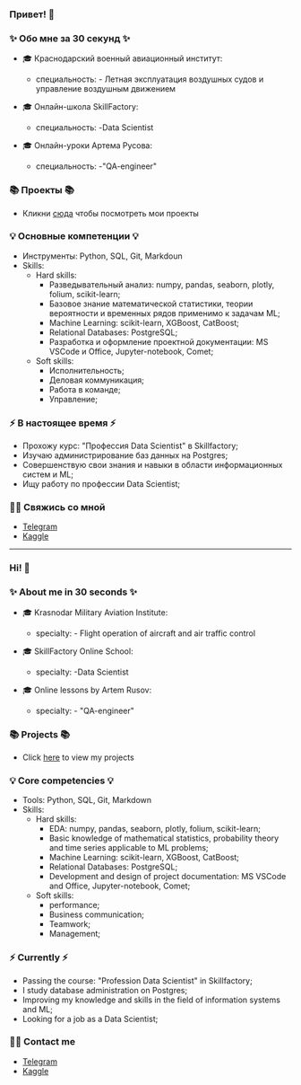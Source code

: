 ### Привет! 👋

### ✨ Обо мне за 30 секунд ✨ 
* 🎓 Краснодарский военный авиационный институт:
  - специальность: - Летная эксплуатация воздушных судов и управление воздушным движением 
   
* 🎓 Онлайн-школа SkillFactory:
  - специальность: -Data Scientist
  
* 🎓 Онлайн-уроки Артема Русова:
  - специальность: -"QA-engineer"

### 📚 Проекты 📚

* Кликни [сюда]() чтобы посмотреть мои проекты

### 💡 Основные компетенции 💡
- Инструменты: Python, SQL, Git, Markdoun 
- Skills: 
    * Hard skills:
      - Разведывательный анализ: numpy, pandas, seaborn, plotly, folium, scikit-learn;
      - Базовое знание математической статистики, теории вероятности и временных рядов применимо к задачам ML;
      - Machine Learning: scikit-learn, XGBoost, CatBoost;
      - Relational Databases: PostgreSQL;
      - Разработка и оформление проектной документации: MS VSCode и Office, Jupyter-notebook, Comet;
    * Soft skills:
      - Исполнительность;
      - Деловая коммуникация;
      - Работа в команде;
      - Управление;
   
### ⚡️ В настоящее время ⚡️
- Прохожу курс: "Профессия Data Scientist" в Skillfactory;
- Изучаю администрирование баз данных на Postgres;
- Совершенствую свои знания и навыки в области информационных систем и ML;
- Ищу работу по профессии Data Scientist;
 

### 🙌🏻 Свяжись со мной
- [Telegram](@Black_ground_DS)
- [Kaggle](https://www.kaggle.com/pavelpunich)

---

### Hi! 👋

### ✨ About me in 30 seconds ✨
* 🎓 Krasnodar Military Aviation Institute:
   - specialty: - Flight operation of aircraft and air traffic control
   
* 🎓 SkillFactory Online School:
   - specialty: -Data Scientist
  
* 🎓 Online lessons by Artem Rusov:
   - specialty: - "QA-engineer"

### 📚 Projects 📚

* Click [here]() to view my projects

### 💡 Core competencies 💡
- Tools: Python, SQL, Git, Markdown
- Skills:
     * Hard skills:
       - EDA: numpy, pandas, seaborn, plotly, folium, scikit-learn;
       - Basic knowledge of mathematical statistics, probability theory and time series applicable to ML problems;
       - Machine Learning: scikit-learn, XGBoost, CatBoost;
       - Relational Databases: PostgreSQL;
       - Development and design of project documentation: MS VSCode and Office, Jupyter-notebook, Comet;
     * Soft skills:
       - performance;
       - Business communication;
       - Teamwork;
       - Management;
   
### ⚡️ Currently ⚡️
- Passing the course: "Profession Data Scientist" in Skillfactory;
- I study database administration on Postgres;
- Improving my knowledge and skills in the field of information systems and ML;
- Looking for a job as a Data Scientist;
 

### 🙌🏻 Contact me
- [Telegram](@Black_ground_DS)
- [Kaggle](https://www.kaggle.com/pavelpunich)
